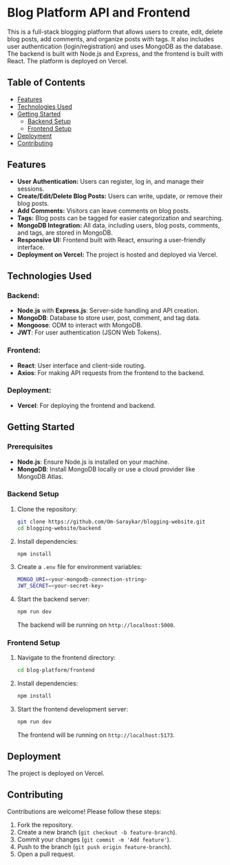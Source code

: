 # Blog Platform API and Frontend

This is a full-stack blogging platform that allows users to create, edit, delete blog posts, add comments, and organize posts with tags. It also includes user authentication (login/registration) and uses MongoDB as the database. The backend is built with Node.js and Express, and the frontend is built with React. The platform is deployed on Vercel.

## Table of Contents
- [Features](#features)
- [Technologies Used](#technologies-used)
- [Getting Started](#getting-started)
  - [Backend Setup](#backend-setup)
  - [Frontend Setup](#frontend-setup)
- [Deployment](#deployment)
- [Contributing](#contributing)

## Features
- **User Authentication:** Users can register, log in, and manage their sessions.
- **Create/Edit/Delete Blog Posts:** Users can write, update, or remove their blog posts.
- **Add Comments:** Visitors can leave comments on blog posts.
- **Tags:** Blog posts can be tagged for easier categorization and searching.
- **MongoDB Integration:** All data, including users, blog posts, comments, and tags, are stored in MongoDB.
- **Responsive UI:** Frontend built with React, ensuring a user-friendly interface.
- **Deployment on Vercel:** The project is hosted and deployed via Vercel.


## Technologies Used
### Backend:
- **Node.js** with **Express.js**: Server-side handling and API creation.
- **MongoDB**: Database to store user, post, comment, and tag data.
- **Mongoose**: ODM to interact with MongoDB.
- **JWT**: For user authentication (JSON Web Tokens).
  
### Frontend:
- **React**: User interface and client-side routing.
- **Axios**: For making API requests from the frontend to the backend.

### Deployment:
- **Vercel**: For deploying the frontend and backend.


## Getting Started

### Prerequisites
- **Node.js**: Ensure Node.js is installed on your machine.
- **MongoDB**: Install MongoDB locally or use a cloud provider like MongoDB Atlas.

### Backend Setup
1. Clone the repository:
   ```bash
   git clone https://github.com/Om-Saraykar/blogging-website.git
   cd blogging-website/backend
   ```

2. Install dependencies:
   ```bash
   npm install
   ```

3. Create a `.env` file for environment variables:
   ```bash
   MONGO_URI=<your-mongodb-connection-string>
   JWT_SECRET=<your-secret-key>
   ```

4. Start the backend server:
   ```bash
   npm run dev
   ```
   The backend will be running on `http://localhost:5000`.

### Frontend Setup
1. Navigate to the frontend directory:
   ```bash
   cd blog-platform/frontend
   ```

2. Install dependencies:
   ```bash
   npm install
   ```

3. Start the frontend development server:
   ```bash
   npm run dev
   ```
   The frontend will be running on `http://localhost:5173`.


## Deployment
The project is deployed on Vercel.


## Contributing
Contributions are welcome! Please follow these steps:
1. Fork the repository.
2. Create a new branch (`git checkout -b feature-branch`).
3. Commit your changes (`git commit -m 'Add feature'`).
4. Push to the branch (`git push origin feature-branch`).
5. Open a pull request.
